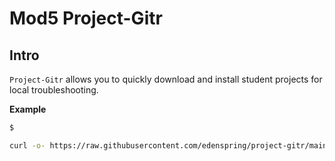 # Mod5 Project-Gitr

## Intro
`Project-Gitr` allows you to quickly download and install student projects for
local troubleshooting. 

**Example**
```sh
$ 

curl -o- https://raw.githubusercontent.com/edenspring/project-gitr/main/src/install.sh | bash
